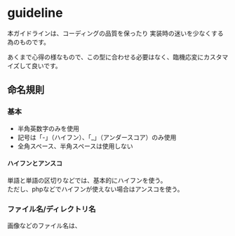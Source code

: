 # guideline

本ガイドラインは、コーディングの品質を保ったり 実装時の迷いを少なくする為のものです。 

あくまで心得の様なもので、この型に合わせる必要はなく、臨機応変にカスタマイズして良いです。  

  
  
  
## 命名規則

### 基本
+ 半角英数字のみを使用
+ 記号は「-」（ハイフン）、「_」（アンダースコア）のみ使用
+ 全角スペース、半角スペースは使用しない

#### ハイフンとアンスコ
単語と単語の区切りなどでは、基本的にハイフンを使う。  
ただし、phpなどでハイフンが使えない場合はアンスコを使う。

### ファイル名/ディレクトリ名
画像などのファイル名は、
